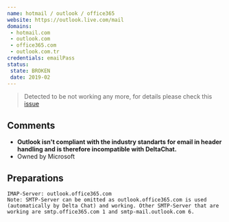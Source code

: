 ```yaml
---
name: hotmail / outlook / office365
website: https://outlook.live.com/mail
domains:
 - hotmail.com
 - outlook.com
 - office365.com
 - outlook.com.tr
credentials: emailPass
status:
 state: BROKEN
 date: 2019-02
---
```


> Detected to be not working any more, for details please check this [issue](https://github.com/deltachat/deltachat-core/issues/561)


## Comments
- **Outlook isn't compliant with the industry standarts for email in header handling and is therefore incompatible with DeltaChat.**
- Owned by Microsoft

## Preparations
```
IMAP-Server: outlook.office365.com
Note: SMTP-Server can be omitted as outlook.office365.com is used (automatically by Delta Chat) and working. Other SMTP-Server that are working are smtp.office365.com 1 and smtp-mail.outlook.com 6.
```

